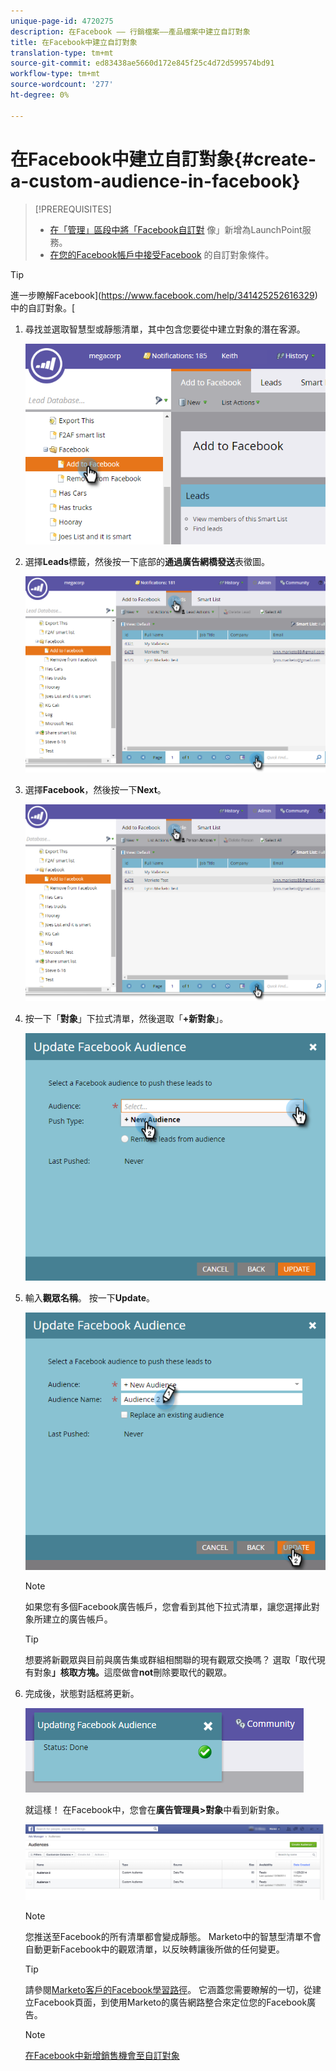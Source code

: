 ```yaml
---
unique-page-id: 4720275
description: 在Facebook —— 行銷檔案——產品檔案中建立自訂對象
title: 在Facebook中建立自訂對象
translation-type: tm+mt
source-git-commit: ed83438ae5660d172e845f25c4d72d599574bd91
workflow-type: tm+mt
source-wordcount: '277'
ht-degree: 0%

---
```



# 在Facebook中建立自訂對象{#create-a-custom-audience-in-facebook}

>[!PREREQUISITES]
>
>* [在「管理」區段中將「Facebook自訂對](/help/marketo/product-docs/demand-generation/ad-network-integrations/add-facebook-custom-audiences-as-a-launchpoint-service.md) 像」新增為LaunchPoint服務。
>* [在您的Facebook帳戶中接受Facebook](https://www.facebook.com/ads/manage/customaudiences/tos.php) 的自訂對象條件。

>



>[!TIP]
>
>進一步瞭解Facebook](https://www.facebook.com/help/341425252616329)中的自訂對象。[

1. 尋找並選取智慧型或靜態清單，其中包含您要從中建立對象的潛在客源。

   ![](assets/1.png)

1. 選擇&#x200B;**Leads**&#x200B;標籤，然後按一下底部的&#x200B;**通過廣告網橋發送**&#x200B;表徵圖。

   ![](assets/222.png)

1. 選擇&#x200B;**Facebook**，然後按一下&#x200B;**Next**。

   ![](assets/two.png)

1. 按一下「**對象**」下拉式清單，然後選取「**+新對象**」。

   ![](assets/four.png)

1. 輸入&#x200B;**觀眾名稱**。 按一下&#x200B;**Update**。

   ![](assets/five.png)

   >[!NOTE]
   >
   >如果您有多個Facebook廣告帳戶，您會看到其他下拉式清單，讓您選擇此對象所建立的廣告帳戶。

   >[!TIP]
   >
   >想要將新觀眾與目前與廣告集或群組相關聯的現有觀眾交換嗎？ 選取「取代現有對象&#x200B;**」核取方塊。**&#x200B;這麼做會&#x200B;**not**&#x200B;刪除要取代的觀眾。

1. 完成後，狀態對話框將更新。

   ![](assets/six.png)

   就這樣！ 在Facebook中，您會在&#x200B;**廣告管理員>對象**&#x200B;中看到新對象。

   ![](assets/image2014-12-10-11-3a38-3a32.png)

   >[!NOTE]
   >
   >您推送至Facebook的所有清單都會變成靜態。 Marketo中的智慧型清單不會自動更新Facebook中的觀眾清單，以反映轉讓後所做的任何變更。

   >[!TIP]
   >
   >請參閱[Marketo客戶的Facebook學習路徑](https://facebook.exceedlms.com/student/enrollments/create_enrollment_from_token/BF9TqSaCvM73PP4ScjhCm4fi)。 它涵蓋您需要瞭解的一切，從建立Facebook頁面，到使用Marketo的廣告網路整合來定位您的Facebook廣告。

   >[!NOTE]
   >
   >[在Facebook中新增銷售機會至自訂對象](/help/marketo/product-docs/demand-generation/facebook/add-leads-to-a-custom-audience-in-facebook.md)

